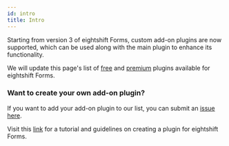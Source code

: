 ```yaml
---
id: intro
title: Intro
---
```


Starting from version 3 of eightshift Forms, custom add-on plugins are now supported, which can be used along with the main plugin to enhance its functionality.

We will update this page's list of [free](free/intro) and [premium](premium/intro) plugins available for eightshift Forms.

### Want to create your own add-on plugin?

If you want to add your add-on plugin to our list, you can submit an [issue here](https://github.com/infinum/eightshift-forms/issues).

Visit this [link](create/intro) for a tutorial and guidelines on creating a plugin for eightshift Forms.
